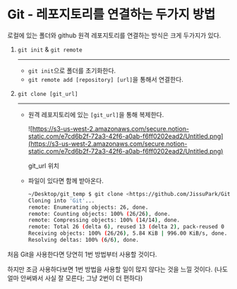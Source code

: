 # Git - 레포지토리를 연결하는 두가지 방법 

로컬에 있는 폴더와 github 원격 레포지토리를 연결하는 방식은 크게 두가지가 있다.

1. `git init` & `git remote`

   ------

   - `git init`으로 폴더를 초기화한다.
   - `git remote add [repository] [url]`을 통해서 연결한다.  

2. `git clone [git_url]`

   ------

   - 원격 레포지토리에 있는 `[git_url]`을 통해 복제한다.

     ![https://s3-us-west-2.amazonaws.com/secure.notion-static.com/e7cd6b2f-72a3-42f6-a0ab-f6ff0202ead2/Untitled.png](https://s3-us-west-2.amazonaws.com/secure.notion-static.com/e7cd6b2f-72a3-42f6-a0ab-f6ff0202ead2/Untitled.png)

     git_url 위치

   - 파일이 있다면 함께 받아온다.

     ```bash
     ~/Desktop/git_temp $ git clone <https://github.com/JissuPark/Git.git>
     Cloning into 'Git'...
     remote: Enumerating objects: 26, done.
     remote: Counting objects: 100% (26/26), done.
     remote: Compressing objects: 100% (14/14), done.
     remote: Total 26 (delta 6), reused 13 (delta 2), pack-reused 0
     Receiving objects: 100% (26/26), 5.84 KiB | 996.00 KiB/s, done.
     Resolving deltas: 100% (6/6), done.
     ```

처음 Git을 사용한다면 당연히 1번 방법부터 사용할 것이다.

하지만 조금 사용하다보면 1번 방법을 사용할 일이 많지 않다는 것을 느낄 것이다. (나도 얼마 안써봐서 사실 잘 모른다; 그냥 2번이 더 편하다)